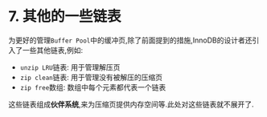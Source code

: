 # 7. 其他的一些链表

为更好的管理`Buffer Pool`中的缓冲页,除了前面提到的措施,InnoDB的设计者还引入了一些其他链表,例如:

- `unzip LRU`链表: 用于管理解压页
- `zip clean`链表: 用于管理没有被解压的压缩页
- `zip free`数组: 数组中每个元素都代表一个链表

这些链表组成**伙伴系统**,来为压缩页提供内存空间等.此处对这些链表就不展开了.

